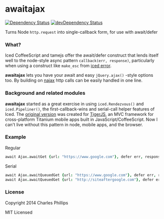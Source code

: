 # awaitajax

[![Dependency Status](https://david-dm.org/doublerebel/node-awaitajax.svg)](https://david-dm.org/doublerebel/node-awaitajax)
[![devDependency Status](https://david-dm.org/doublerebel/node-awaitajax/dev-status.svg)](https://david-dm.org/doublerebel/node-awaitajax#info=devDependencies)

Turns Node `http.request` into single-callback form, for use with await/defer

### What?

Iced CoffeeScript and tamejs offer the await/defer construct that lends itself well to the node-style async pattern `callback(err, response)`, particularly when using a construct like `make_esc` from [iced error](https://github.com/maxtaco/iced-error).

**awaitajax** lets you have your await and easy `jQuery.ajax()`
-style options too. By building on [najax](https://github.com/control/control-najax) http calls can be easily handled in one line.

### Background and related modules

**awaitajax** started as a great exercise in using `iced.Rendezvous()` and `iced.Pipeliner()`, the first-callback-wins and serial-call helper features of Iced.  The [original version](https://github.com/doublerebel/tiger/blob/master/src/tiger.awaitajax.coffee) was created for [TigerJS](https://github.com/doublerebel/tiger), an MVC framework for cross-platform Titanium mobile apps built in JavaScript/CoffeeScript.  Now I can't live without this pattern in node, mobile apps, and the browser.

### Example

Regular
```coffee
await Ajax.awaitGet {url: "https://www.google.com"}, defer err, response
```

Serial
```coffee
await Ajax.awaitQueuedGet {url: "https://www.google.com"}, defer err, response
await Ajax.awaitQueuedGet {url: "http://siteaftergoogle.com"}, defer err, response
```


### License

Copyright 2014 Charles Phillips

MIT Licensed

